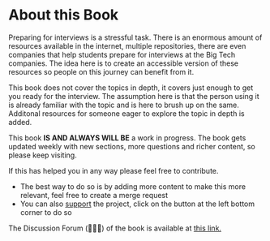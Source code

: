 # About this Book


Preparing for interviews is a stressful task. There is an enormous amount of resources available in the internet, multiple repositories, there are even companies that help students prepare for interviews at the Big Tech companies. The idea here is to create an accessible version of these resources so people on this journey can benefit from it.

This book does not cover the topics in depth, it covers just enough to get you ready for the interview. The assumption here is that the person using it is already familiar with the topic and is here to brush up on the same. Additonal resources for someone eager to explore the topic in depth is added.

This book **IS AND ALWAYS WILL BE** a work in progress. The book gets updated weekly with new sections, more questions and richer content, so please keep visiting.

If this has helped you in any way please feel free to contribute. 

- The best way to do so is by adding more content to make this more relevant, feel free to create a merge request
- You can also [support](https://www.buymeacoffee.com/dearc) the project, click on the button at the left bottom corner to do so 

The Discussion Forum (🙊🙈🙉) of the book is available at [this link.](https://github.com/dipranjan/dsinterviewqns/discussions)
